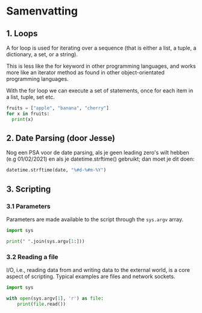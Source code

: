 # Samenvatting

## 1. Loops

A for loop is used for iterating over a sequence (that is either a list, a tuple, a dictionary, a set, or a string).

This is less like the for keyword in other programming languages, and works more like an iterator method as found in other object-orientated programming languages.

With the for loop we can execute a set of statements, once for each item in a list, tuple, set etc.

```python
fruits = ["apple", "banana", "cherry"]
for x in fruits:
  print(x)
```

## 2. Date Parsing (door Jesse)

Nog een PSA voor de date parsing, als je geen leading zero's wilt hebben (e.g 01/02/2021) en als je datetime.strftime() gebruikt; dan moet je dit doen:

```python
datetime.strftime(date, "%#d-%#m-%Y")
```

## 3. Scripting

### 3.1 Parameters

Parameters are made available to the script through the `sys.argv` array.

```python
import sys

print(" ".join(sys.argv[1:]))
```

### 3.2 Reading a file

I/O, i.e., reading data from and writing data to the external world, is a core aspect of scripting. Typical examples are files and network sockets.

```python
import sys

with open(sys.argv[1], 'r') as file:
    print(file.read())
```